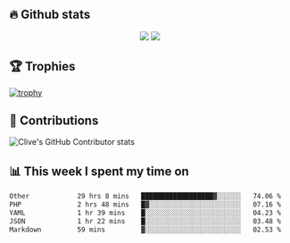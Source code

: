 ## &#128293; Github stats

<!-- GitHub Readme Streak Stats - https://github.com/DenverCoder1/github-readme-streak-stats -->
<p align="center">

<picture>
  <source 
    srcset="https://github-readme-stats.vercel.app/api?username=clivewalkden&count_private=true&show_icons=true&theme=darcula"
    media="(prefers-color-scheme: dark)"
  />
  <source
    srcset="https://github-readme-stats.vercel.app/api?username=clivewalkden&count_private=true&show_icons=true&theme=calm"
    media="(prefers-color-scheme: light), (prefers-color-scheme: no-preference)"
  />
  <img src="https://github-readme-stats.vercel.app/api?username=clivewalkden&count_private=true&show_icons=true&theme=darcula" />
</picture>

<a href="https://git.io/streak-stats" target="_blank">
  <img src="http://github-readme-streak-stats.herokuapp.com?user=clivewalkden&theme=darcula&date_format=j%20M%5B%20Y%5D" />
</a>

</p>

## &#127942; Trophies
[![trophy](https://github-profile-trophy.vercel.app/?username=clivewalkden&theme=onedark)](https://github.com/clivewalkden/github-profile-trophy)

## &#129309; Contributions
![Clive's GitHub Contributor stats](https://github-contributor-stats.vercel.app/api?username=clivewalkden)

## &#128202; This week I spent my time on
<!--START_SECTION:waka-->

```txt
Other            29 hrs 8 mins   ██████████████████▓░░░░░░   74.06 %
PHP              2 hrs 48 mins   █▓░░░░░░░░░░░░░░░░░░░░░░░   07.16 %
YAML             1 hr 39 mins    █░░░░░░░░░░░░░░░░░░░░░░░░   04.23 %
JSON             1 hr 22 mins    █░░░░░░░░░░░░░░░░░░░░░░░░   03.48 %
Markdown         59 mins         ▓░░░░░░░░░░░░░░░░░░░░░░░░   02.53 %
```

<!--END_SECTION:waka-->
